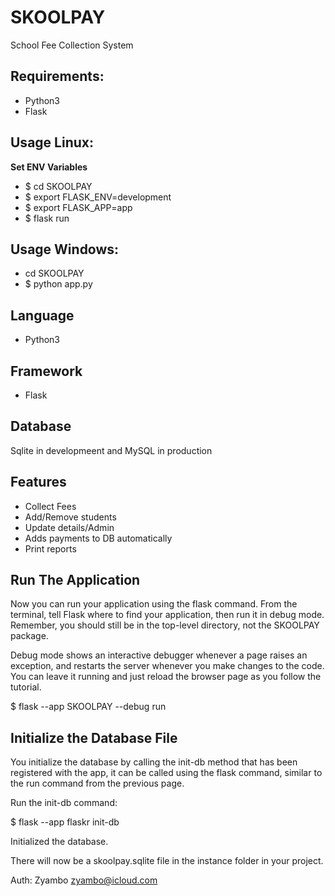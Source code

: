 # SKOOLPAY
School Fee Collection System
## Requirements:
- Python3
- Flask

## Usage Linux:
**Set ENV Variables**
- $ cd SKOOLPAY
- $ export FLASK_ENV=development
- $ export FLASK_APP=app
- $ flask run

## Usage Windows:
- cd SKOOLPAY
- $ python app.py

## Language
- Python3
## Framework
- Flask
## Database
Sqlite in developmeent and MySQL in production

## Features
- Collect Fees
- Add/Remove students
- Update details/Admin
- Adds payments to DB automatically
- Print reports

## Run The Application
Now you can run your application using the flask command. From the terminal, tell Flask where to find your application, then run it in debug mode. Remember, you should still be in the top-level directory, not the SKOOLPAY package.

Debug mode shows an interactive debugger whenever a page raises an exception, and restarts the server whenever you make changes to the code. You can leave it running and just reload the browser page as you follow the tutorial.

$ flask --app SKOOLPAY --debug run

## Initialize the Database File
You initialize the database by calling the init-db method that has been registered with the app, it can be called using the flask command, similar to the run command from the previous page.

Run the init-db command:

$ flask --app flaskr init-db

Initialized the database.

There will now be a skoolpay.sqlite file in the instance folder in your project.

Auth: Zyambo <zyambo@icloud.com>
